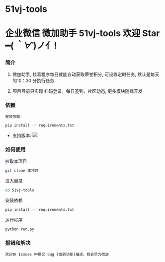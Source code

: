 # 51vj-tools
企业微信 微加助手 51vj-tools  欢迎 Star ━(*｀∀´*)ノ亻!
=======
### 简介

1. 微加助手, 挂着程序每日就能自动获取荣誉积分, 可设置定时任务, 默认是每天的10：30 分执行任务

2. 项目目前只实现 扫码登录，每日签到，社区动态, 更多模块随缘开发

### 依赖

    安装依赖: 
```bash
pip install -r requirements.txt
```

* 支持版本: ![](https://img.shields.io/badge/Python-3.0+-blue.svg)


### 如何使用
拉取本项目
```bash
git clone 本项目
```
进入目录
```bash
cd 51vj-tools
```
安装依赖
```bash
pip install -r requirements.txt
```
运行程序
```bash
python run.py
```

### 报错和解决

    欢迎在 Issues 中提交 bug (或新功能)描述，我会尽力改进
